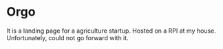 # Orgo
It is a landing page for a agriculture startup. Hosted on a RPI at my house. Unfortunately, could not go forward with it.
